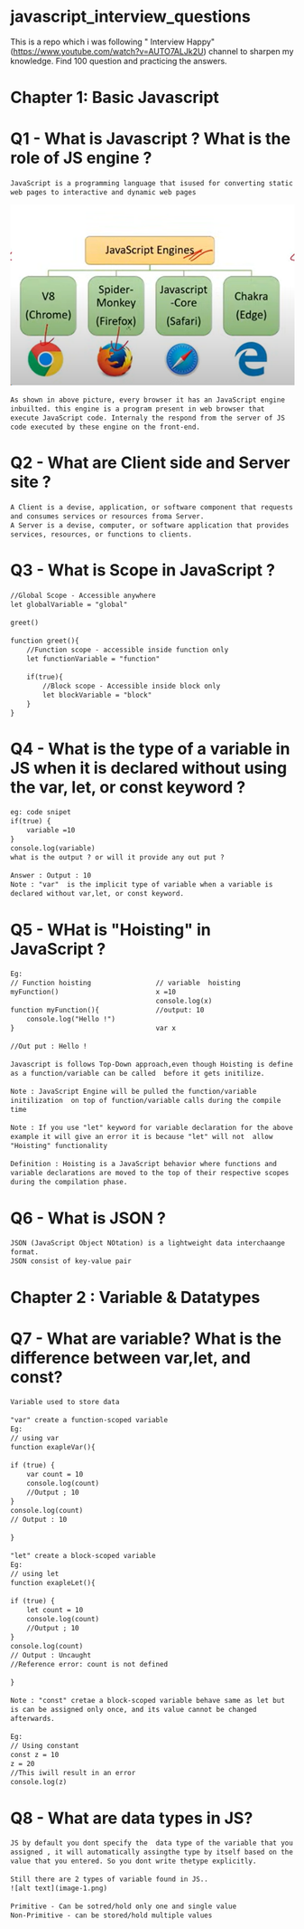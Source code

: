 # javascript_interview_questions
This is a repo which i was following " Interview Happy" (https://www.youtube.com/watch?v=AUTO7ALJk2U) channel to sharpen my knowledge. Find 100 question and practicing the answers. 

# Chapter 1: Basic Javascript
# Q1 -  What is Javascript ? What is the role of JS engine ?
    JavaScript is a programming language that isused for converting static web pages to interactive and dynamic web pages

![alt text](image.png)

    As shown in above picture, every browser it has an JavaScript engine inbuilted. this engine is a program present in web browser that execute JavaScript code. Internaly the respond from the server of JS code executed by these engine on the front-end.

# Q2 - What are Client side and Server site ?
    A Client is a devise, application, or software component that requests and consumes services or resources froma Server.
    A Server is a devise, computer, or software application that provides services, resources, or functions to clients.

# Q3 - What is Scope in JavaScript ?
    //Global Scope - Accessible anywhere
    let globalVariable = "global"

    greet()

    function greet(){
        //Function scope - accessible inside function only 
        let functionVariable = "function"

        if(true){
            //Block scope - Accessible inside block only
            let blockVariable = "block"
        }
    }

# Q4 - What is the type of a variable  in JS when it is declared without using the  var, let, or const keyword ?

    eg: code snipet
    if(true) {
        variable =10
    }
    console.log(variable)
    what is the output ? or will it provide any out put ?

    Answer : Output : 10
    Note : "var"  is the implicit type of variable when a variable is declared without var,let, or const keyword.

# Q5 - WHat is "Hoisting" in JavaScript ?

    Eg:
    // Function hoisting                // variable  hoisting 
    myFunction()                        x =10
                                        console.log(x)
    function myFunction(){              //output: 10
        console.log("Hello !")          
    }                                   var x

    //Out put : Hello !

    Javascript is follows Top-Down approach,even though Hoisting is define as a function/variable can be called  before it gets initilize.

    Note : JavaScript Engine will be pulled the function/variable initilization  on top of function/variable calls during the compile time

    Note : If you use "let" keyword for variable declaration for the above example it will give an error it is because "let" will not  allow "Hoisting" functionality

    Definition : Hoisting is a JavaScript behavior where functions and variable declarations are moved to the top of their respective scopes during the compilation phase.

# Q6 - What is JSON ?
    JSON (JavaScript Object NOtation) is a lightweight data interchaange format.
    JSON consist of key-value pair


# Chapter 2 : Variable & Datatypes
# Q7 - What are variable? What is the difference between var,let, and const?
    Variable used to store data

    "var" create a function-scoped variable
    Eg: 
    // using var
    function exapleVar(){

    if (true) {
        var count = 10
        console.log(count)
        //Output ; 10
    }
    console.log(count)
    // Output : 10

    }

    "let" create a block-scoped variable
    Eg: 
    // using let
    function exapleLet(){

    if (true) {
        let count = 10
        console.log(count)
        //Output ; 10
    }
    console.log(count)
    // Output : Uncaught
    //Reference error: count is not defined

    }

    Note : "const" cretae a block-scoped variable behave same as let but  is can be assigned only once, and its value cannot be changed afterwards.

    Eg: 
    // Using constant
    const z = 10
    z = 20
    //This iwill result in an error 
    console.log(z)

# Q8 - What are data types in JS?

    JS by default you dont specify the  data type of the variable that you assigned , it will automatically assingthe type by itself based on the value that you entered. So you dont write thetype explicitly.

    Still there are 2 types of variable found in JS..
    ![alt text](image-1.png)

    Primitive - Can be sotred/hold only one and single value
    Non-Primitive - can be stored/hold multiple values

